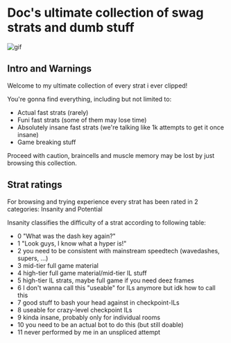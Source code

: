 # Doc's ultimate collection of swag strats and dumb stuff

![gif](https://github.com/DrMadThrust/vid-dump/blob/main/7A-4-000.webp)

## Intro and Warnings

Welcome to my ultimate collection of every strat i ever clipped!

You're gonna find everything, including but not limited to:
 - Actual fast strats (rarely)
 - Funi fast strats (some of them may lose time)
 - Absolutely insane fast strats (we're talking like 1k attempts to get it once insane)
 - Game breaking stuff
 
 Proceed with caution, braincells and muscle memory may be lost by just browsing this collection.

## Strat ratings

For browsing and trying experience every strat has been rated in 2 categories: Insanity and Potential

Insanity classifies the difficulty of a strat according to following table:
- 0  "What was the dash key again?"
- 1  "Look guys, I know what a hyper is!"
- 2  you need to be consistent with mainstream speedtech (wavedashes, supers, ...)
- 3  mid-tier full game material
- 4  high-tier full game material/mid-tier IL stuff
- 5  high-tier IL strats, maybe full game if you need deez frames
- 6  I don't wanna call this "useable" for ILs anymore but idk how to call this
- 7  good stuff to bash your head against in checkpoint-ILs
- 8  useable for crazy-level checkpoint ILs
- 9  kinda insane, probably only for individual rooms
- 10 you need to be an actual bot to do this (but still doable)
- 11 never performed by me in an unspliced attempt

